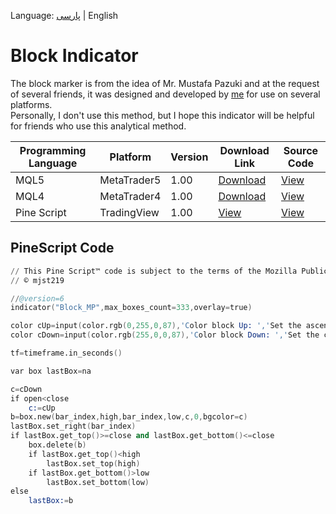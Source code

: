 Language:
[پارسی](./README-fa.md)
|
English

# Block Indicator
The block marker is from the idea of ​​Mr. Mustafa Pazuki and at the request of several friends, it was designed and developed by
[me](https://mjst219.github.io/profile)
for use on several platforms.
<br/>
Personally, I don't use this method, but I hope this indicator will be helpful for friends who use this analytical method.

|Programming Language|Platform|Version|Download Link|Source Code|
|-|-|-|-|-|
|MQL5|MetaTrader5|1.00|[Download](https://github.com/mjst219/BlockMP/releases/download/v1.00/BlockMP.ex5)|[View](https://github.com/mjst219/BlockMP/blob/main/MQL5/BlockMP.mq5)|
|MQL4|MetaTrader4|1.00|[Download](https://github.com/mjst219/BlockMP/releases/download/v1.00/BlockMP.ex4)|[View](https://github.com/mjst219/BlockMP/blob/main/MQL4/BlockMP.mq4)|
|Pine Script|TradingView|1.00|[View](#pinescript-code)|[View](#pinescript-code)|


## PineScript Code
```s
// This Pine Script™ code is subject to the terms of the Mozilla Public License 2.0 at https://mozilla.org/MPL/2.0/
// © mjst219

//@version=6
indicator("Block_MP",max_boxes_count=333,overlay=true)

color cUp=input(color.rgb(0,255,0,87),'Color block Up: ','Set the ascending block color')
color cDown=input(color.rgb(255,0,0,87),'Color block Down: ','Set the color of the descending block')

tf=timeframe.in_seconds()

var box lastBox=na

c=cDown
if open<close
    c:=cUp
b=box.new(bar_index,high,bar_index,low,c,0,bgcolor=c)
lastBox.set_right(bar_index)
if lastBox.get_top()>=close and lastBox.get_bottom()<=close
    box.delete(b)
    if lastBox.get_top()<high
        lastBox.set_top(high)
    if lastBox.get_bottom()>low
        lastBox.set_bottom(low)
else
    lastBox:=b
```